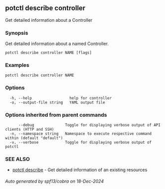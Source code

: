 ## potctl describe controller

Get detailed information about a  Controller

### Synopsis

Get detailed information about a named Controller.

```
potctl describe controller NAME [flags]
```

### Examples

```
potctl describe controller NAME
```

### Options

```
  -h, --help                 help for controller
  -o, --output-file string   YAML output file
```

### Options inherited from parent commands

```
      --debug              Toggle for displaying verbose output of API clients (HTTP and SSH)
  -n, --namespace string   Namespace to execute respective command within (default "default")
  -v, --verbose            Toggle for displaying verbose output of potctl
```

### SEE ALSO

* [potctl describe](potctl_describe.md)	 - Get detailed information of an existing resources

###### Auto generated by spf13/cobra on 18-Dec-2024
